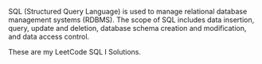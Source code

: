 SQL (Structured Query Language) is used to manage relational database management systems (RDBMS).
The scope of SQL includes data insertion, query, update and deletion, database schema creation and modification, and data access control.

These are my LeetCode SQL I Solutions.
